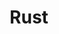 ---
title: "Rust"
slug: "rust"
description: "A language empowering everyone to build reliable and efficient software."
image: "rust.svg"
---